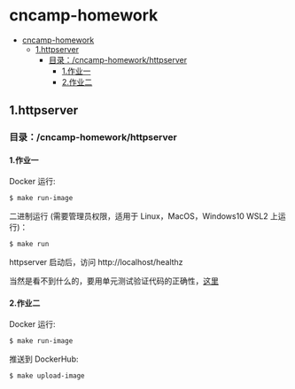 # cncamp-homework

- [cncamp-homework](#cncamp-homework)
  - [1.httpserver](#1httpserver)
    - [目录：/cncamp-homework/httpserver](#目录cncamp-homeworkhttpserver)
      - [1.作业一](#1作业一)
      - [2.作业二](#2作业二)
## 1.httpserver

### 目录：/cncamp-homework/httpserver
#### 1.作业一
Docker 运行:

```bash
$ make run-image
```

二进制运行 (需要管理员权限，适用于 Linux，MacOS，Windows10 WSL2 上运行)：

```bash
$ make run
```

httpserver 启动后，访问 http://localhost/healthz

当然是看不到什么的，要用单元测试验证代码的正确性，[这里](https://github.com/startdusk/cncamp-homework/blob/master/httpserver/handler/handler_test.go)

#### 2.作业二
Docker 运行:

```bash
$ make run-image
```

推送到 DockerHub:

```bash
$ make upload-image
```

